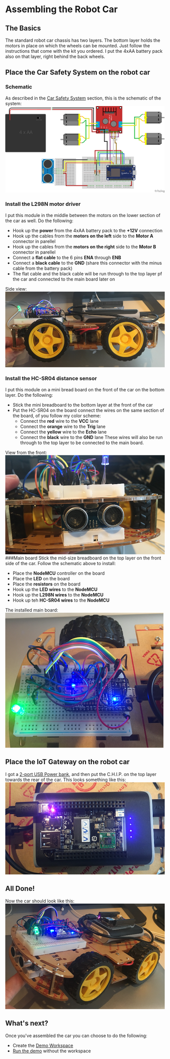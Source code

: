 ﻿# Assembling the Robot Car


## The Basics
The standard robot car chassis has two layers. The bottom layer holds the motors in place on which the wheels can be mounted. Just follow the instructions that come with the kit you ordered. I put the 4xAA battery pack also on that layer, right behind the back wheels.

## Place the Car Safety System on the robot car

### Schematic
As described in the [Car Safety System](../car-safety-system/) section, this is the schematic of the system:
![Schematic](../car-safety-system/schema.png) 

### Install the L298N motor driver
I put this module in the middle between the motors on the lower section of the car as well. Do the following:

 - Hook up the **power** from the 4xAA battery pack to the **+12V** connection
 - Hook up the cables from the **motors on the left** side to the **Motor A** connector in parellel
 - Hook up the cables from the **motors on the right** side to the **Motor B** connector in parellel
 - Connect a **flat cable** to the 6 pins **ENA** through **ENB**
 - Connect a **black cable** to the **GND** (share this connector with the minus cable from the battery pack)
 - The flat cable and the black cable will be run through to the top layer pf the car and connected to the main board later on

Side view:
![enter image description here](side-view.png)

### Install the HC-SR04 distance sensor
I put this module on a mini bread board on the front of the car on the bottom layer. Do the following:

 - Stick the mini breadboard to the bottom layer at the front of the car
 - Put the HC-SR04 on the board connect the wires on the same section of the board, of you follow my color scheme:
	 - Connect the **red** wire to the **VCC** lane
	 - Connect the **orange** wire to the **Trig** lane
	 - Connect the **yellow** wire to the **Echo** lane
	 - Connect the **black** wire to the **GND** lane
These wires will also be run through to the top layer to be connected to the main board.

View from the front:
![Front view](front-view.png)
###Main board
Stick the mid-size breadboard on the top layer on the front side of the car. Follow the schematic above to install:

 - Place the **NodeMCU** controller on the board
 - Place the **LED** on the board
 - Place the **resistors** on the board
 - Hook up the **LED wires** to the **NodeMCU**
 - Hook up the **L298N wires** to the **NodeMCU**
 - Hook up teh **HC-SR04 wires** to the **NodeMCU**

The installed main board:
![Main board](carss.png)

## Place the IoT Gateway on the robot car
I got a [2-port USB Power bank](https://www.conrad.nl/nl/denver-10000-mah-powerbank-2-usb-poorten-pba-10001-1526214.html), and then put the C.H.I.P. on the top layer towards the rear of the car. This looks something like this:
![IoT Gateway on top of the powerbank](iot-gateway.png)

## All Done!
Now the car should look like this:
![The complete car](angle-view.png)

## What's next?
Once you've assembled the car you can choose to do the following:

 - Create the [Demo Workspace](../workspace/)
 - [Run the demo](../running-the-demo) without the workspace